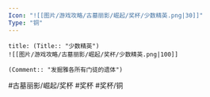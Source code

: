 ```yaml
---
Icon: "![[图片/游戏攻略/古墓丽影/崛起/奖杯/少数精英.png|30]]"
Type: "铜"
---
```

```ad-common-bronze-trophy
title: (Title:: "少数精英")
![[图片/游戏攻略/古墓丽影/崛起/奖杯/少数精英.png|100]]

(Comment:: "发掘雅各所有门徒的遗体")
```

#古墓丽影/崛起/奖杯 #奖杯 #奖杯/铜
